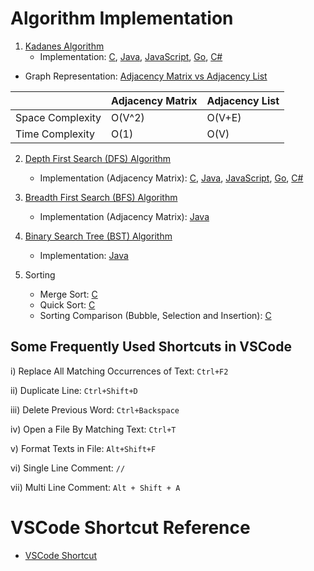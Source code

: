 # Algorithm Implementation

1) [Kadanes Algorithm](src/kadanes_algorithm)
    - Implementation: [C](src/kadanes_algorithm/KadanesImpl.c), [Java](src/kadanes_algorithm/KadanesImpl.java), [JavaScript](src/kadanes_algorithm/KadanesImpl.js), [Go](src/kadanes_algorithm/KadanesImpl.go), [C#](src/kadanes_algorithm/KadanesImpl.cs)

- Graph Representation: [Adjacency Matrix vs Adjacency List](https://www.hackerearth.com/practice/algorithms/graphs/graph-representation/tutorial/)

|                  | Adjacency Matrix | Adjacency List |
|------------------|------------------|----------------|
| Space Complexity | O(V^2)           | O(V+E)         |
| Time Complexity  | O(1)             | O(V)           |

2) [Depth First Search (DFS) Algorithm](src/depth_first_search)
    - Implementation (Adjacency Matrix): [C](src/depth_first_search/DFS_adjmat.c), [Java](src/depth_first_search/DFS_adjmat.java), [JavaScript](src/depth_first_search/DFS_adjmat.js), [Go](src/depth_first_search/DFS_adjmat.go), [C#](src/depth_first_search/DFS_adjmat..cs)

3) [Breadth First Search (BFS) Algorithm](src/breadth_first_search)
    - Implementation (Adjacency Matrix): [Java](src/breadth_first_search/BFS_adjmat.java)



4) [Binary Search Tree (BST) Algorithm](src/bst)
    - Implementation: [Java](src/bst/BinarySearchTree.java)


5) Sorting
    * Merge Sort: [C](src/sorting/merge.c)
    * Quick Sort: [C](src/sorting/quick.c)
    * Sorting Comparison (Bubble, Selection and Insertion): [C](src/sorting/sorting-comparison.c)




## Some Frequently Used Shortcuts in VSCode
i) Replace All Matching Occurrences of Text: `Ctrl+F2`

ii) Duplicate Line: `Ctrl+Shift+D`

iii) Delete Previous Word: `Ctrl+Backspace`

iv) Open a File By Matching Text: `Ctrl+T`

v) Format Texts in File: `Alt+Shift+F`

vi) Single Line Comment: `//`

vii) Multi Line Comment: `Alt + Shift + A`


# VSCode Shortcut Reference
- [VSCode Shortcut](https://jsmanifest.com/21-vscode-shortcuts-to-code-faster-and-funner/)
